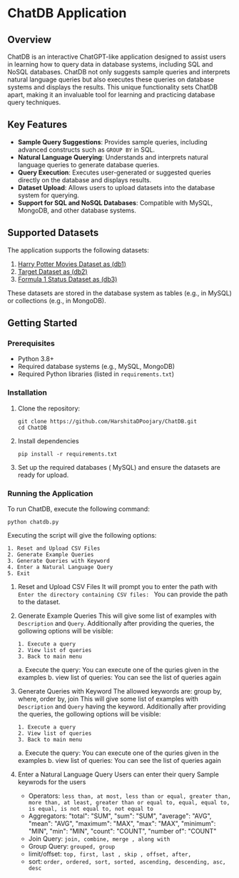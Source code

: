 # ChatDB Application

## Overview

ChatDB is an interactive ChatGPT-like application designed to assist users in learning how to query data in database systems, including SQL and NoSQL databases. ChatDB not only suggests sample queries and interprets natural language queries but also executes these queries on database systems and displays the results. This unique functionality sets ChatDB apart, making it an invaluable tool for learning and practicing database query techniques.

## Key Features

- **Sample Query Suggestions**: Provides sample queries, including advanced constructs such as `GROUP BY` in SQL.
- **Natural Language Querying**: Understands and interprets natural language queries to generate database queries.
- **Query Execution**: Executes user-generated or suggested queries directly on the database and displays results.
- **Dataset Upload**: Allows users to upload datasets into the database system for querying.
- **Support for SQL and NoSQL Databases**: Compatible with MySQL, MongoDB, and other database systems.

## Supported Datasets

The application supports the following datasets:


1. [Harry Potter Movies Dataset as (db1)](https://www.kaggle.com/datasets/maricinnamon/harry-potter-movies-dataset)
2. [Target Dataset as (db2)](https://www.kaggle.com/datasets/devarajv88/target-dataset)
3. [Formula 1 Status Dataset as (db3)](https://www.kaggle.com/datasets/cbhavik/formula-1-ml-classifier?select=status.csv)

These datasets are stored in the database system as tables (e.g., in MySQL) or collections (e.g., in MongoDB).

## Getting Started

### Prerequisites

- Python 3.8+
- Required database systems (e.g., MySQL, MongoDB)
- Required Python libraries (listed in `requirements.txt`)

### Installation

1. Clone the repository:
   ```
   git clone https://github.com/HarshitaDPoojary/ChatDB.git
   cd ChatDB
   ```


2. Install dependencies
   ```
   pip install -r requirements.txt
   ```

3. Set up the required databases ( MySQL) and ensure the datasets are ready for upload.

### Running the Application
To run ChatDB, execute the following command:
```
python chatdb.py
```

Executing the script will give the following options:
```
1. Reset and Upload CSV Files
2. Generate Example Queries
3. Generate Queries with Keyword
4. Enter a Natural Language Query
5. Exit
```

1. Reset and Upload CSV Files
    It will prompt you to enter the path with 
    `Enter the directory containing CSV files: `
    You can provide the path to the dataset. 

2. Generate Example Queries
    This will give some list of examples with `Description` and `Query`.
    Additionally after providing the queries, the gollowing options will be visible:
    ```
    1. Execute a query
    2. View list of queries
    3. Back to main menu
    ```
    a. Execute the query: You can execute one of the quries given in the examples
    b. view list of queries: You can see the list of queries again


3. Generate Queries with Keyword
    The allowed keywords are: group by, where, order by, join
    This will give some list of examples with `Description` and `Query` having the keyword.
    Additionally after providing the queries, the gollowing options will be visible:
    ```
    1. Execute a query
    2. View list of queries
    3. Back to main menu
    ```
    a. Execute the query: You can execute one of the quries given in the examples
    b. view list of queries: You can see the list of queries again


4. Enter a Natural Language Query
    Users can enter their query
    Sample keywrods for the users
    - Operators:
        `less than, at most, less than or equal, greater than, more than, at least, greater than or equal to, equal, equal to, is equal, is not equal to, not equal to`
    - Aggregators:
        "total": "SUM",
        "sum": "SUM",
        "average": "AVG",
        "mean": "AVG",
        "maximum": "MAX",
        "max": "MAX",
        "minimum": "MIN",
        "min": "MIN",
        "count": "COUNT",
        "number of": "COUNT"
    - Join Query: 
        `join, combine, merge , along with`
    - Group Query: 
        `grouped, group`
    - limit/offset:
        `top, first, last , skip , offset, after,`
    - sort:
        `order, ordered, sort, sorted, ascending, descending, asc, desc`

